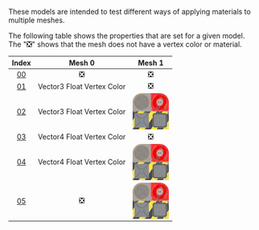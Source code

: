 These models are intended to test different ways of applying materials to multiple meshes.  

The following table shows the properties that are set for a given model.  
The ":negative_squared_cross_mark:" shows that the mesh does not have a vertex color or material.


Index | Mesh 0 | Mesh 1
:---: | :---: | :---:
[00](./Node_Material_00.gltf) | :negative_squared_cross_mark: | :negative_squared_cross_mark:
[01](./Node_Material_01.gltf) | Vector3 Float Vertex Color | :negative_squared_cross_mark:
[02](./Node_Material_02.gltf) | Vector3 Float Vertex Color | <img src="./Textures/Texture_baseColor.png" height="72" width="72" align="middle">
[03](./Node_Material_03.gltf) | Vector4 Float Vertex Color | :negative_squared_cross_mark:
[04](./Node_Material_04.gltf) | Vector4 Float Vertex Color | <img src="./Textures/Texture_baseColor.png" height="72" width="72" align="middle">
[05](./Node_Material_05.gltf) | :negative_squared_cross_mark: | <img src="./Textures/Texture_baseColor.png" height="72" width="72" align="middle">
 
